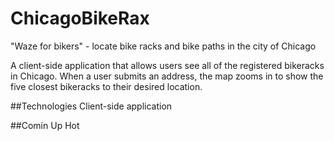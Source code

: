 # ChicagoBikeRax
"Waze for bikers" - locate bike racks and bike paths in the city of Chicago

A client-side application that allows users see all of the registered bikeracks in Chicago.  When a user submits an address, the map zooms in to show the five closest bikeracks to their desired location.



##Technologies
Client-side application

##Comin Up Hot

